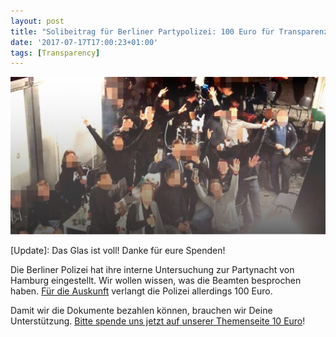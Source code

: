 ```yaml
---
layout: post
title: "Solibeitrag für Berliner Partypolizei: 100 Euro für Transparenz"
date: '2017-07-17T17:00:23+01:00'
tags: [Transparency]
---
```


<img src="https://github.com/okfde/partypolizei/raw/master/assets/partypolizei.jpg">

[Update]: Das Glas ist voll! Danke für eure Spenden!

Die Berliner Polizei hat ihre interne Untersuchung zur Partynacht von Hamburg eingestellt. Wir wollen wissen, was die Beamten besprochen haben. [Für die Auskunft](https://fragdenstaat.de/anfrage/ifg-antrag-interne-untersuchung-zu-partypolizisten/) verlangt die Polizei allerdings 100 Euro.

Damit wir die Dokumente bezahlen können, brauchen wir Deine Unterstützung. [Bitte spende uns jetzt auf unserer Themenseite 10 Euro](https://okfde.github.io/partypolizei/)!
